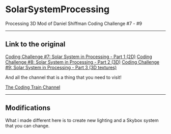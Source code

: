 # SolarSystemProcessing
Processing 3D Mod of Daniel Shiffman Coding Challenge #7 - #9

----------------------

## Link to the original

[Coding Challenge #7: Solar System in Processing - Part 1 (2D)](https://www.youtube.com/watch?v=l8SiJ-RmeHU)
[Coding Challenge #8: Solar System in Processing - Part 2 (3D)](https://www.youtube.com/watch?v=dncudkelNxw)
[Coding Challenge #9: Solar System in Processing - Part 3 (3D textures)](https://www.youtube.com/watch?v=FGAwi7wpU8c)

And all the channel that is a thing that you need to visit!

[The Coding Train Channel](https://www.youtube.com/channel/UCvjgXvBlbQiydffZU7m1_aw)


----------------------

## Modifications

What i made different here is to create new lighting and a Skybox system that you can change.
